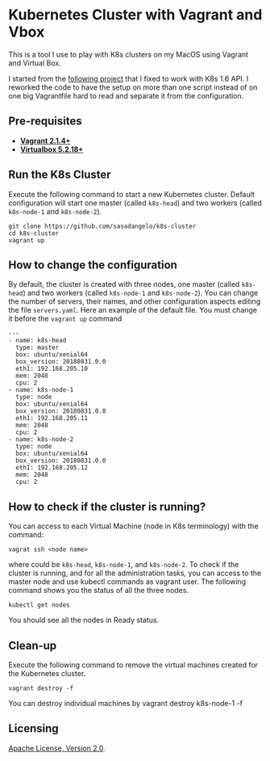 # Kubernetes Cluster with Vagrant and Vbox

This is a tool I use to play with K8s clusters on my MacOS using Vagrant and Virtual Box. 

I started from the [following project](https://github.com/ecomm-integration-ballerina/kubernetes-cluster/) that I fixed to work with K8s 1.6 API. I reworked the code to have the setup on more than one script instead of on one big Vagrantfile hard to read and separate it from the configuration.

## Pre-requisites

 * **[Vagrant 2.1.4+](https://www.vagrantup.com)**
 * **[Virtualbox 5.2.18+](https://www.virtualbox.org)**
 
## Run the K8s Cluster

Execute the following command to start a new Kubernetes cluster. Default configuration will start one master (called ```k8s-head```) and two workers (called ```k8s-node-1``` and ```k8s-node-2```).

```
git clone https://github.com/sasadangelo/k8s-cluster
cd k8s-cluster
vagrant up
```

## How to change the configuration

By default, the cluster is created with three nodes, one master (called ```k8s-head```) and two workers (called ```k8s-node-1``` and ```k8s-node-2```). You can change the number of servers, their names, and other configuration aspects editing the file ```servers.yaml```. Here an example of the default file. You must change it before the ```vagrant up``` command

```
---
- name: k8s-head
  type: master
  box: ubuntu/xenial64
  box_version: 20180831.0.0
  eth1: 192.168.205.10
  mem: 2048
  cpu: 2
- name: k8s-node-1
  type: node
  box: ubuntu/xenial64
  box_version: 20180831.0.0
  eth1: 192.168.205.11
  mem: 2048
  cpu: 2
- name: k8s-node-2
  type: node
  box: ubuntu/xenial64
  box_version: 20180831.0.0
  eth1: 192.168.205.12
  mem: 2048
  cpu: 2
```

## How to check if the cluster is running?

You can access to each Virtual Machine (node in K8s terminology) with the command:

```
vagrat ssh <node name>
```

where <node name> could be ```k8s-head```, ```k8s-node-1```, and ```k8s-node-2```. To check if the cluster is running, and for all the administration tasks, you can access to the master node and use kubectl commands as vagrant user. The following command shows you the status of all the three nodes.
 
```
kubectl get nodes
```

You should see all the nodes in Ready status.

## Clean-up

Execute the following command to remove the virtual machines created for the Kubernetes cluster.

```
vagrant destroy -f
```

You can destroy individual machines by vagrant destroy k8s-node-1 -f

## Licensing

[Apache License, Version 2.0](http://opensource.org/licenses/Apache-2.0).
